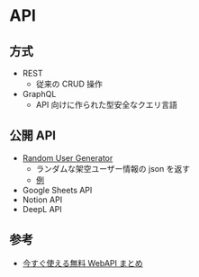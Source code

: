 # API

## 方式

- REST
  - 従来の CRUD 操作
- GraphQL
  - API 向けに作られた型安全なクエリ言語

## 公開 API

- [Random User Generator](https://randomuser.me/)
  - ランダムな架空ユーザー情報の json を返す
  - [例](https://randomuser.me/api)
- Google Sheets API
- Notion API
- DeepL API

## 参考

- [今すぐ使える無料 WebAPI まとめ](https://qiita.com/kazuki_tachikawa/items/7b2fead2a9698d1c15e8)
